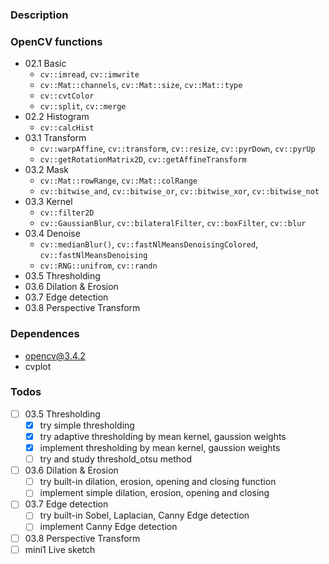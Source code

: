 ### Description

### OpenCV functions
- 02.1 Basic
    - `cv::imread`, `cv::imwrite`
    - `cv::Mat::channels`, `cv::Mat::size`, `cv::Mat::type`
    - `cv::cvtColor`
    - `cv::split`, `cv::merge`
- 02.2 Histogram
    - `cv::calcHist`
- 03.1 Transform
    - `cv::warpAffine`, `cv::transform`, `cv::resize`, `cv::pyrDown`, `cv::pyrUp`
    - `cv::getRotationMatrix2D`, `cv::getAffineTransform`
- 03.2 Mask
    - `cv::Mat::rowRange`, `cv::Mat::colRange`
    - `cv::bitwise_and`, `cv::bitwise_or`, `cv::bitwise_xor`,  `cv::bitwise_not`
- 03.3 Kernel
    - `cv::filter2D`
    - `cv::GaussianBlur`, `cv::bilateralFilter`, `cv::boxFilter`, `cv::blur`
- 03.4 Denoise
    -  `cv::medianBlur()`, `cv::fastNlMeansDenoisingColored`, `cv::fastNlMeansDenoising`
    - `cv::RNG::unifrom`, `cv::randn`
- 03.5 Thresholding
- 03.6 Dilation & Erosion
- 03.7 Edge detection
- 03.8 Perspective Transform


### Dependences
- opencv@3.4.2
- cvplot

### Todos

- [ ] 03.5 Thresholding
    - [x] try simple thresholding
    - [x] try adaptive thresholding by mean kernel, gaussion weights
    - [x] implement  thresholding by mean kernel, gaussion weights
    - [ ] try and study threshold_otsu method
- [ ] 03.6 Dilation & Erosion
    - [ ] try built-in dilation, erosion, opening and closing function
    - [ ] implement simple dilation, erosion, opening and closing
- [ ] 03.7 Edge detection
    - [ ] try built-in Sobel, Laplacian, Canny Edge detection
    - [ ] implement Canny Edge detection
- [ ] 03.8 Perspective Transform
- [ ] mini1 Live sketch
